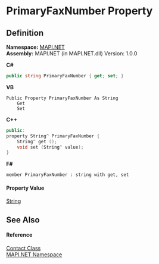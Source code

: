 # PrimaryFaxNumber Property




## Definition
**Namespace:** <a href="5bef4637-66f8-16d4-e5f4-4d0da57a1538.md">MAPI.NET</a>  
**Assembly:** MAPI.NET (in MAPI.NET.dll) Version: 1.0.0

**C#**
``` C#
public string PrimaryFaxNumber { get; set; }
```
**VB**
``` VB
Public Property PrimaryFaxNumber As String
	Get
	Set
```
**C++**
``` C++
public:
property String^ PrimaryFaxNumber {
	String^ get ();
	void set (String^ value);
}
```
**F#**
``` F#
member PrimaryFaxNumber : string with get, set
```



#### Property Value
<a href="https://learn.microsoft.com/dotnet/api/system.string" target="_blank" rel="noopener noreferrer">String</a>

## See Also


#### Reference
<a href="15d9a756-dc0b-8a38-6c7c-2733a049e18c.md">Contact Class</a>  
<a href="5bef4637-66f8-16d4-e5f4-4d0da57a1538.md">MAPI.NET Namespace</a>  
